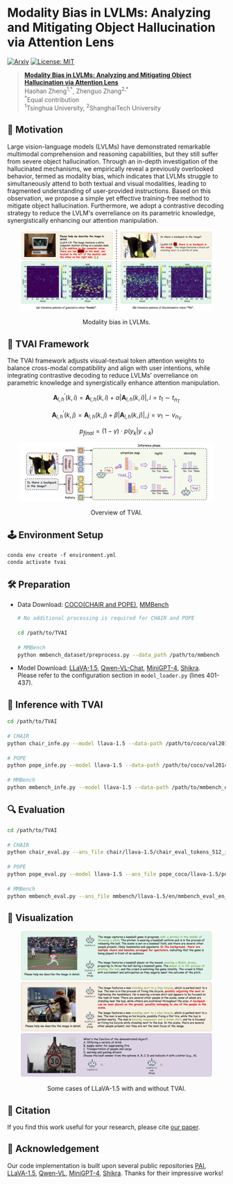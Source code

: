 # Modality Bias in LVLMs: Analyzing and Mitigating Object Hallucination via Attention Lens

[![Arxiv](https://img.shields.io/badge/arXiv-2508.02419-B21A1B)](https://arxiv.org/abs/2508.02419)
[![License: MIT](https://img.shields.io/badge/License-MIT-g.svg)](https://opensource.org/licenses/MIT)

> [**Modality Bias in LVLMs: Analyzing and Mitigating Object Hallucination via Attention Lens**](https://arxiv.org/abs/2508.02419)  
> Haohan Zheng<sup>1,\*</sup>, Zhenguo Zhang<sup>2,\*</sup> <br>
> <sup>\*</sup>Equal contribution <br>
> <sup>1</sup>Tsinghua University, <sup>2</sup>ShanghaiTech University
<!-- > AAAI 2026 -->


## 🌟 Motivation
Large vision-language models (LVLMs) have demonstrated remarkable multimodal comprehension and reasoning capabilities, but they still suffer from severe object hallucination. Through an in-depth investigation of the hallucinated mechanisms, we empirically reveal a previously overlooked behavior, termed as modality bias, which indicates that LVLMs struggle to simultaneously attend to both textual and visual modalities, leading to fragmented understanding of user-provided instructions. Based on this observation, we propose a simple yet effective training-free method to mitigate object hallucination. Furthermore, we adopt a contrastive decoding strategy to reduce the LVLM's overreliance on its parametric knowledge, synergistically enhancing our attention manipulation.   

<p align="center">
  <img src="asset/teaser.png" alt="Teaser" width="88%"/>  <!-- width control -->
</p>

<p align="center">Modality bias in LVLMs.</p>  
<!-- fig title -->


## 🌻 TVAI Framework
The TVAI framework adjusts visual-textual token attention weights to balance cross-modal compatibility and align with user intentions, while integrating contrastive decoding to reduce LVLMs’ overreliance on parametric knowledge and synergistically enhance attention manipulation.

$$ \mathbf{A}^{\prime}_ {l, h}(k,i) = \mathbf{A}_ {l, h}(k,i) + \alpha | \mathbf{A}_ {l, h}(k,i) |, i = t_1 \sim t_{n_T} $$  

$$ \mathbf{A}^{\prime}_ {l, h}(k,j) = \mathbf{A}_ {l, h}(k,j) + \beta | \mathbf{A}_ {l, h}(k,j) |, j=v_1 \sim v_{n_V} $$  

$$ p_ {final} =  (1 - \gamma) \cdot p(y_ k | y_ {<k}) $$

<p align="center">
  <img src="asset/tvai_framework.png" alt="TVAI framework" width="88%"/>  <!-- width control -->
</p>

<p align="center">Overview of TVAI.</p>  
<!-- fig title -->


## 🕹️ Environment Setup
```
conda env create -f environment.yml
conda activate tvai
```


## 🛠️ Preparation
- Data Download: [COCO(CHAIR and POPE)](https://cocodataset.org/#download), [MMBench](https://huggingface.co/datasets/lmms-lab/MMBench)
  ```bash
  # No additional processing is required for CHAIR and POPE

  cd /path/to/TVAI
  
  # MMBench
  python mmbench_dataset/preprocess.py --data_path /path/to/mmbench
  ```

- Model Download: [LLaVA-1.5](https://huggingface.co/liuhaotian/llava-v1.5-7b), [Qwen-VL-Chat](https://huggingface.co/Qwen/Qwen-VL-Chat), [MiniGPT-4](https://huggingface.co/Vision-CAIR/MiniGPT-4), [Shikra](https://huggingface.co/HuggingSara/shikra-7b-v1-0708-merged).  
Please refer to the configuration section in `model_loader.py` (lines 401-437).


## 🎯 Inference with TVAI
```bash
cd /path/to/TVAI

# CHAIR
python chair_infe.py --model llava-1.5 --data-path /path/to/coco/val2014 --use_instruction_attn --use_img_attn --use_contrast

# POPE
python pope_infe.py --model llava-1.5 --data-path /path/to/coco/val2014 --pope-type adversarial --use_instruction_attn --use_img_attn --use_contrast

# MMBench
python mmbench_infe.py --model llava-1.5 --data-path /path/to/mmbench_dataset/en --use_img_attn --use_instruction_attn --use_contrast
```


## 🔍 Evaluation
```bash
cd /path/to/TVAI

# CHAIR
python chair_eval.py --ans_file chair/llava-1.5/chair_eval_tokens_512_instruction_0.93_5_20_img_0.5_10_30_contrast_1.1_penalty_4.jsonl

# POPE
python pope_eval.py --model llava-1.5 --ans_file pope_coco/llava-1.5/pope_eval_adversarial_tokens_512_instruction_0.93_5_20_img_0.5_10_30_contrast_1.2_penalty_4.jsonl

# MMBench
python mmbench_eval.py --ans_file mmbench/llava-1.5/en/mmbench_eval_en_tokens_512_img_0.5_10_30_instruction_0.5_5_20_contrast_1.1_penalty_4.jsonl
```


## 🎨 Visualization

<p align="center">
  <img src="asset/visualization.png" alt="Visualization" width="88%"/>  <!-- width control -->
</p>

<p align="center">Some cases of LLaVA-1.5 with and without TVAI.</p>


## 🌈 Citation
If you find this work useful for your research, please cite [our paper](https://arxiv.org/abs/2508.02419).
<!-- ```
``` -->


## 💜 Acknowledgement
Our code implementation is built upon several public repositories [PAI](https://github.com/LALBJ/PAI), [LLaVA-1.5](https://github.com/haotian-liu/LLaVA), [Qwen-VL](https://github.com/QwenLM/Qwen-VL), [MiniGPT-4](https://github.com/Vision-CAIR/MiniGPT-4), [Shikra](https://github.com/shikras/shikra). Thanks for their impressive works!

